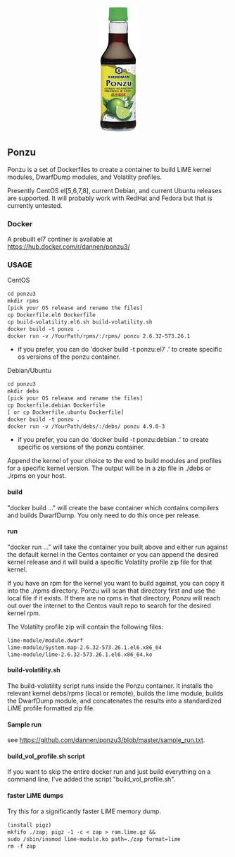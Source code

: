 <center><img src="ponzu.jpg"></center>

## Ponzu

Ponzu is a set of Dockerfiles to create a container to build LiME kernel modules, DwarfDump modules, and Volatilty profiles.

Presently CentOS el[5,6,7,8], current Debian, and current Ubuntu releases are supported.
It will probably work with RedHat and Fedora but that is currently untested.


### Docker

A prebuilt el7 continer is available at https://hub.docker.com/r/dannen/ponzu3/

### USAGE

CentOS
```
cd ponzu3
mkdir rpms
[pick your OS release and rename the files]
cp Dockerfile.el6 Dockerfile
cp build-volatility.el6.sh build-volatility.sh
docker build -t ponzu .
docker run -v /YourPath/rpms/:/rpms/ ponzu 2.6.32-573.26.1
```
  * if you prefer, you can do 'docker build -t ponzu:el7 .' to create specific os versions of the ponzu container.

Debian/Ubuntu
```
cd ponzu3
mkdir debs
[pick your OS release and rename the files]
cp Dockerfile.debian Dockerfile
[ or cp Dockerfile.ubuntu Dockerfile]
docker build -t ponzu .
docker run -v /YourPath/debs/:/debs/ ponzu 4.9.0-3
```
* if you prefer, you can do 'docker build -t ponzu:debian .' to create specific os versions of the ponzu container.


Append the kernel of your choice to the end to build modules and profiles for a specific kernel version.  The output will be in a zip file in ./debs or ./rpms on your host.

#### build
"docker build ..." will create the base container which contains compilers and builds DwarfDump.  You only need to do this once per release.

#### run
"docker run ..." will take the container you built above and either run against the default kernel in the Centos container or you can append the desired kernel release and it will build a specific Volatilty profile zip file for that kernel.

If you have an rpm for the kernel you want to build against, you can copy it into the ./rpms directory.  Ponzu will scan that directory first and use the local file if it exists.  If there are no rpms in that directory, Ponzu will reach out over the internet to the Centos vault repo to search for the desired kernel rpm.


The Volatilty profile zip will contain the following files:

```
lime-module/module.dwarf
lime-module/System.map-2.6.32-573.26.1.el6.x86_64
lime-module/lime-2.6.32-573.26.1.el6.x86_64.ko
```

#### build-volatility.sh

The build-volatility script runs inside the Ponzu container.  It installs the relevant kernel debs/rpms (local or remote), builds the lime module, builds the DwarfDump module, and concatenates the results into a standardized LiME profile formatted zip file.



#### Sample run

see https://github.com/dannen/ponzu3/blob/master/sample_run.txt.


#### build_vol_profile.sh script

If you want to skip the entire docker run and just build everything on a command line, I've added the script "build_vol_profile.sh".

#### faster LiME dumps

Try this for a significantly faster LiME memory dump.

```
(install pigz)
mkfifo ./zap; pigz -1 -c < zap > ram.lime.gz &&
sudo /sbin/insmod lime-module.ko path=./zap format=lime
rm -f zap
```
